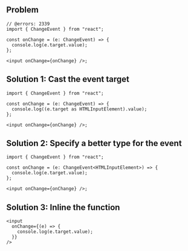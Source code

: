 ## Problem

```tsx twoslash
// @errors: 2339
import { ChangeEvent } from "react";

const onChange = (e: ChangeEvent) => {
  console.log(e.target.value);
};

<input onChange={onChange} />;
```

## Solution 1: Cast the event target

```tsx twoslash
import { ChangeEvent } from "react";

const onChange = (e: ChangeEvent) => {
  console.log((e.target as HTMLInputElement).value);
};

<input onChange={onChange} />;
```

## Solution 2: Specify a better type for the event

```tsx twoslash
import { ChangeEvent } from "react";

const onChange = (e: ChangeEvent<HTMLInputElement>) => {
  console.log(e.target.value);
};

<input onChange={onChange} />;
```

## Solution 3: Inline the function

```tsx twoslash
<input
  onChange={(e) => {
    console.log(e.target.value);
  }}
/>
```
